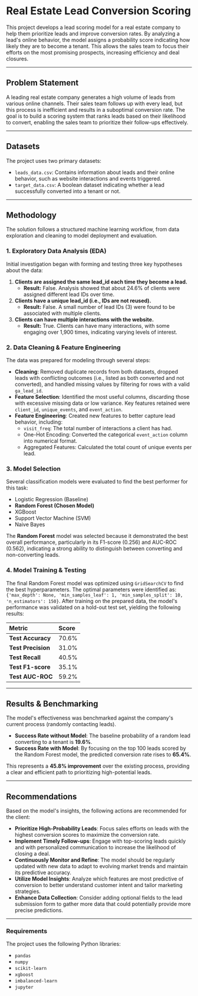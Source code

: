 # Real Estate Lead Conversion Scoring

This project develops a lead scoring model for a real estate company to help them prioritize leads and improve conversion rates. By analyzing a lead's online behavior, the model assigns a probability score indicating how likely they are to become a tenant. This allows the sales team to focus their efforts on the most promising prospects, increasing efficiency and deal closures.

---

## Problem Statement
A leading real estate company generates a high volume of leads from various online channels. Their sales team follows up with every lead, but this process is inefficient and results in a suboptimal conversion rate. The goal is to build a scoring system that ranks leads based on their likelihood to convert, enabling the sales team to prioritize their follow-ups effectively.

---

## Datasets
The project uses two primary datasets:
* `leads_data.csv`: Contains information about leads and their online behavior, such as website interactions and events triggered.
* `target_data.csv`: A boolean dataset indicating whether a lead successfully converted into a tenant or not.

---

## Methodology
The solution follows a structured machine learning workflow, from data exploration and cleaning to model deployment and evaluation.

### 1. Exploratory Data Analysis (EDA)
Initial investigation began with forming and testing three key hypotheses about the data:
1.  **Clients are assigned the same lead\_id each time they become a lead.** 
    * **Result:** False. Analysis showed that about 24.6% of clients were assigned different lead IDs over time.
2.  **Clients have a unique lead\_id (i.e., IDs are not reused).**
    * **Result:** False. A small number of lead IDs (3) were found to be associated with multiple clients.
3.  **Clients can have multiple interactions with the website.**
    * **Result:** True. Clients can have many interactions, with some engaging over 1,900 times, indicating varying levels of interest.

### 2. Data Cleaning & Feature Engineering
The data was prepared for modeling through several steps:
* **Cleaning**: Removed duplicate records from both datasets, dropped leads with conflicting outcomes (i.e., listed as both converted and not converted), and handled missing values by filtering for rows with a valid `ga_lead_id`.
* **Feature Selection**: Identified the most useful columns, discarding those with excessive missing data or low variance. Key features retained were `client_id`, `unique_events`, and `event_action`.
* **Feature Engineering**: Created new features to better capture lead behavior, including:
    * `visit_freq`: The total number of interactions a client has had.
    * One-Hot Encoding: Converted the categorical `event_action` column into numerical format.
    * Aggregated Features: Calculated the total count of unique events per lead.

### 3. Model Selection
Several classification models were evaluated to find the best performer for this task:
* Logistic Regression (Baseline)
* **Random Forest (Chosen Model)**
* XGBoost
* Support Vector Machine (SVM)
* Naive Bayes

The **Random Forest** model was selected because it demonstrated the best overall performance, particularly in its F1-score (0.256) and AUC-ROC (0.562), indicating a strong ability to distinguish between converting and non-converting leads.

### 4. Model Training & Testing
The final Random Forest model was optimized using `GridSearchCV` to find the best hyperparameters. The optimal parameters were identified as: `{'max_depth': None, 'min_samples_leaf': 1, 'min_samples_split': 10, 'n_estimators': 150}`. After training on the prepared data, the model's performance was validated on a hold-out test set, yielding the following results:

| Metric | Score |
| :--- | :--- |
| **Test Accuracy** | 70.6% |
| **Test Precision**| 31.0% |
| **Test Recall** | 40.5% |
| **Test F1-score**| 35.1% |
| **Test AUC-ROC** | 59.2% |


---

## Results & Benchmarking
The model's effectiveness was benchmarked against the company's current process (randomly contacting leads).

* **Success Rate without Model**: The baseline probability of a random lead converting to a tenant is **19.6%**.
* **Success Rate with Model**: By focusing on the top 100 leads scored by the Random Forest model, the predicted conversion rate rises to **65.4%**.

This represents a **45.8% improvement** over the existing process, providing a clear and efficient path to prioritizing high-potential leads.

---

## Recommendations
Based on the model's insights, the following actions are recommended for the client:

* **Prioritize High-Probability Leads**: Focus sales efforts on leads with the highest conversion scores to maximize the conversion rate.
* **Implement Timely Follow-ups**: Engage with top-scoring leads quickly and with personalized communication to increase the likelihood of closing a deal.
* **Continuously Monitor and Refine**: The model should be regularly updated with new data to adapt to evolving market trends and maintain its predictive accuracy.
* **Utilize Model Insights**: Analyze which features are most predictive of conversion to better understand customer intent and tailor marketing strategies.
* **Enhance Data Collection**: Consider adding optional fields to the lead submission form to gather more data that could potentially provide more precise predictions.

---

### Requirements
The project uses the following Python libraries:
* `pandas`
* `numpy`
* `scikit-learn`
* `xgboost`
* `imbalanced-learn`
* `jupyter`

